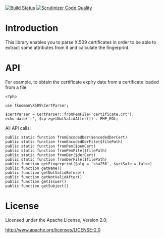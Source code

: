 [![Build Status](https://secure.travis-ci.org/fkooman/php-cert-parser.png?branch=master)](http://travis-ci.org/fkooman/php-cert-parser)
[![Scrutinizer Code Quality](https://scrutinizer-ci.com/g/fkooman/php-cert-parser/badges/quality-score.png?b=master)](https://scrutinizer-ci.com/g/fkooman/php-cert-parser/?branch=master)

# Introduction
This library enables you to parse X.509 certificates in order to be able
to extract some attributes from it and calculate the fingerprint.

# API
For example, to obtain the certificate expiry date from a certificate 
loaded from a file:

    <?php

    use fkooman\X509\CertParser;

    $certParser = CertParser::fromPemFile('certificate.crt');
    echo date('r', $cp->getNotValidAfter()) . PHP_EOL;
    
All API calls:

    public static function fromEncodedDer($encodedDerCert)
    public static function fromEncodedDerFile($filePath)
    public static function fromPem($pemCert)
    public static function fromPemFile($filePath)
    public static function fromDer($derCert)
    public static function fromDerFile($filePath)
    public function getFingerprint($alg = 'sha256', $uriSafe = false)
    public function getName()
    public function getNotValidBefore()
    public function getNotValidAfter()
    public function getIssuer()
    public function getSubject()

# License
Licensed under the Apache License, Version 2.0;

   http://www.apache.org/licenses/LICENSE-2.0

